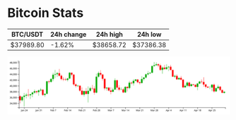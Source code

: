 # Bitcoin Stats

BTC/USDT|24h change|24h high|24h low|
|---|---|---|---|
|$37989.80|-1.62%|$38658.72|$37386.38|

<img src="./chart.svg">
